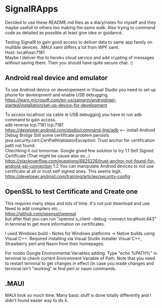 # SignalRApps

Decided to use these README.md files as a diary/notes for myself and they maybe usefull to others too making the same walk. Also trying to commend code as detailed as possible at least give idea or guidance.

Testing SignalR to gain good access to deliver data to same app family on multible devices. .MAUI xaml differs a lot from WPF xaml. <br/>
Host: localhost:7181 <br/>
Maybe I deliver this to heroku cloud service and add crypting of messages without saving them. Then you should have quite secure chat. :)

## Android real device and emulator

To use Android device on developement in Visual Studio you need to set up phone for development and enable USB debugging.
https://learn.microsoft.com/en-us/xamarin/android/get-started/installation/set-up-device-for-development

To access localhost via cable ie USB debugging you have to run adb command to gain access. <br/>
adb reverse tcp:7181 tcp:7181 <br/>
https://developer.android.com/studio/command-line/adb <-- install Android Debug Bridge
Still some certificate problem persists. <br/> java.security.cert.CertPathValidatorException: Trust anchor for certification path not found.<br/>Chechking it out tomorrow. 
Google gived few solution to try 1.1 Self Signed Certificate (That might be cause also so...)
https://stackoverflow.com/questions/6825226/trust-anchor-not-found-for-android-ssl-connection
1.2 You can manipulate Android devices to not use certificate at all or trust self signed ones. This seems legit. 
https://developer.android.com/training/articles/security-config

## OpenSSL to test Certificate and Create one
This requires many steps and lots of time. It's not just download and use. Need to add compilers etc... <br/>
https://github.com/openssl/openssl <br/>
but after that you can run "openssl s_client -debug -connect localhost:443" in terminal to get more information on certificates. 

I used Windows build - Notes for Windows platforms -> Native builds using Visual C++. Required installing via Visual Studio installer Visual C++, Strawberry perl and Nasm from their homepages. 

For noobs Google Environmental Variables adding. Type "echo %PATH%" in terminal to chech current Environment Variable of Path. Note that you need to restart terminal to get changes in effect (in case you made changes and terminal isn't "working" ie find perl or nasm commands. 

## .MAUI

MAUI took so much time. Many basic stuff is done totally differently and I didn't found easier way to do it. 
